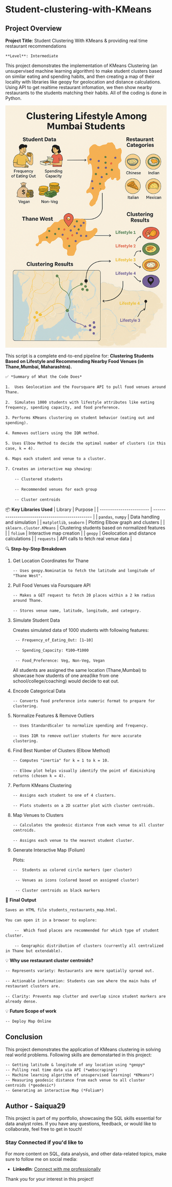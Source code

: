 # Student-clustering-with-KMeans

## Project Overview

**Project Title**: Student Clustering With KMeans & providing real time restaurant recommendations

    **Level**: Intermediate  

This project demonstrates the implementation of KMeans Clustering (an unsupervised machine learning algorithm) to make student clusters based on similar eating and spending habits, and then creating a map of their locality with libraries like geopy for geolocation and distance calculations. Using API to get realtime restaurant infomation, we then show nearby restaurants to the students matching their habits. All of the coding is done in Python. 

![students](https://github.com/Saiqua29/Student-clustering-with-KMeans/blob/main/student%20clustering.png)



This script is a complete end-to-end pipeline for:
**Clustering Students Based on Lifestyle and Recommending Nearby Food Venues (in Thane,Mumbai, Maharashtra).**


    ✅ *Summary of What the Code Does*

    1.  Uses Geolocation and the Foursquare API to pull food venues around Thane.

    2.  Simulates 1000 students with lifestyle attributes like eating frequency, spending capacity, and food preference.

    3. Performs KMeans clustering on student behavior (eating out and spending).

    4. Removes outliers using the IQR method.

    5. Uses Elbow Method to decide the optimal number of clusters (in this case, k = 4).

    6. Maps each student and venue to a cluster.

    7. Creates an interactive map showing:

        -- Clustered students

        -- Recommended venues for each group

        -- Cluster centroids

📦 **Key Libraries Used**
| Library                  | Purpose                                          |
| ------------------------ | ------------------------------------------------ |
| `pandas`, `numpy`        | Data handling and simulation                     |
| `matplotlib`, `seaborn`  | Plotting Elbow graph and clusters                |
| `sklearn.cluster.KMeans` | Clustering students based on normalized features |
| `folium`                 | Interactive map creation                         |
| `geopy`                  | Geolocation and distance calculations            |
| `requests`               | API calls to fetch real venue data               |

🔍 **Step-by-Step Breakdown**
1. Get Location Coordinates for Thane

       -- Uses geopy.Nominatim to fetch the latitude and longitude of "Thane West".

2. Pull Food Venues via Foursquare API

       -- Makes a GET request to fetch 20 places within a 2 km radius around Thane.

       -- Stores venue name, latitude, longitude, and category.

3. Simulate Student Data

    Creates simulated data of 1000 students with following features:

        -- Frequency_of_Eating_Out: [1–10]

        -- Spending_Capacity: ₹100–₹1000

        -- Food_Preference: Veg, Non-Veg, Vegan

    All students are assigned the same location (Thane,Mumbai) to showcase how students of one area(like from one school/college/coaching) would decide to eat out.

4. Encode Categorical Data

       -- Converts food preference into numeric format to prepare for clustering.

5. Normalize Features & Remove Outliers

       -- Uses StandardScaler to normalize spending and frequency.

       -- Uses IQR to remove outlier students for more accurate clustering.

6. Find Best Number of Clusters (Elbow Method)

       -- Computes "inertia" for k = 1 to k = 10.

       -- Elbow plot helps visually identify the point of diminishing returns (chosen k = 4).

7. Perform KMeans Clustering

       -- Assigns each student to one of 4 clusters.

       -- Plots students on a 2D scatter plot with cluster centroids.

8. Map Venues to Clusters

       -- Calculates the geodesic distance from each venue to all cluster centroids.

       -- Assigns each venue to the nearest student cluster.

9. Generate Interactive Map (Folium)

    Plots:

       --  Students as colored circle markers (per cluster)

        -- Venues as icons (colored based on assigned cluster)

        -- Cluster centroids as black markers

📍 **Final Output**

    Saves an HTML file students_restaurants_map.html.

    You can open it in a browser to explore:

        --  Which food places are recommended for which type of student cluster.

        -- Geographic distribution of clusters (currently all centralized in Thane but extendable).

 💡 **Why use restaurant cluster centroids?**

    -- Represents variety: Restaurants are more spatially spread out.

    -- Actionable information: Students can see where the main hubs of restaurant clusters are.

    -- Clarity: Prevents map clutter and overlap since student markers are already dense.       

💡 **Future Scope of work**

    -- Deploy Map Online 

## Conclusion

This project demonstrates the application of KMeans clustering in solving real world problems. Following skills are demonstarted in this project:

    -- Getting latitude & longitude of any location using *geopy*
    -- Pulling real time data via API (*webscraping*)
    -- Machine learning algorithm of unsupervised learning( *KMeans*)
    -- Measuring geodesic distance from each venue to all cluster centroids (*geodesic*)
    -- Generating an interactive Map (*Folium*)
  
## Author - Saiqua29 

This project is part of my portfolio, showcasing the SQL skills essential for data analyst roles. If you have any questions, feedback, or would like to collaborate, feel free to get in touch!


### Stay Connected if you'd like to

For more content on SQL, data analysis, and other data-related topics, make sure to follow me on social media:

- **LinkedIn**: [Connect with me professionally](https://www.linkedin.com/in/saiqua-shaikh-b28682124/)

Thank you for your interest in this project!

 
